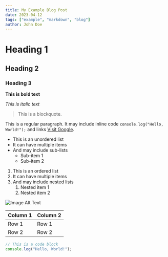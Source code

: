 ```yaml
---
title: My Example Blog Post
date: 2023-04-12
tags: ["example", "markdown", "blog"]
author: John Doe
---
```


# Heading 1

## Heading 2

### Heading 3

**This is bold text**

_This is italic text_

> This is a blockquote.

This is a regular paragraph. It may include inline code `console.log("Hello, World!");` and links [Visit Google](https://www.google.com).

- This is an unordered list
- It can have multiple items
- And may include sub-lists
  - Sub-item 1
  - Sub-item 2

1. This is an ordered list
2. It can have multiple items
3. And may include nested lists
   1. Nested item 1
   2. Nested item 2

![Image Alt Text](https://example.com/image.jpg "Image Title")

| Column 1 | Column 2 |
| -------- | -------- |
| Row 1    | Row 1    |
| Row 2    | Row 2    |

```javascript
// This is a code block
console.log("Hello, World!");
```
